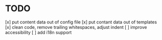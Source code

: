 # TODO

[x] put content data out of config file
[x] put contant data out of templates
[x] clean code, remove trailing whitespaces, adjust indent
[ ] improve accessibility
[ ] add i18n support
